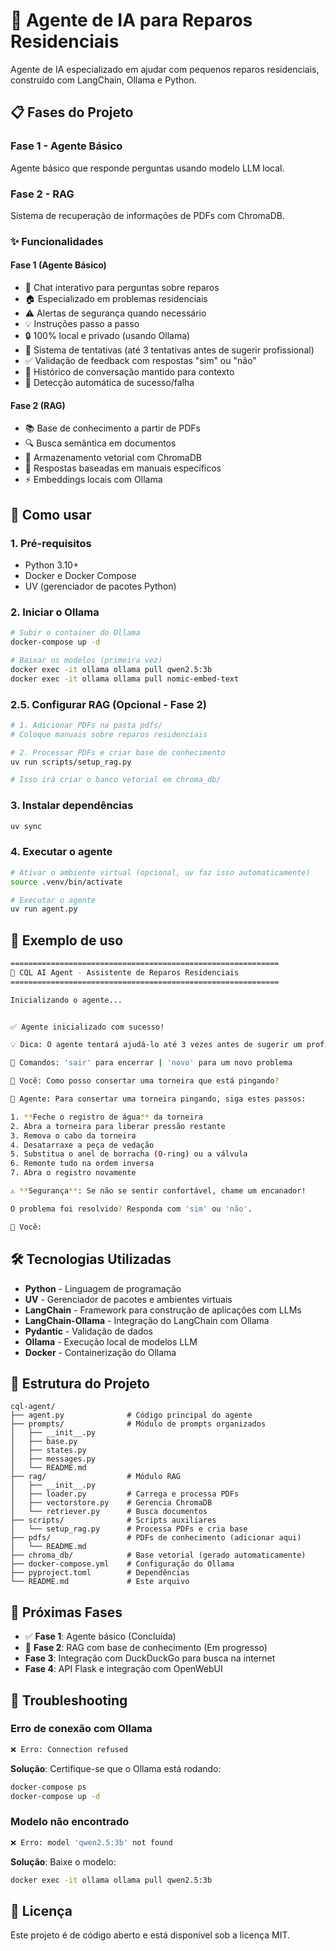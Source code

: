 # 🔧 Agente de IA para Reparos Residenciais

Agente de IA especializado em ajudar com pequenos reparos residenciais, construído com LangChain, Ollama e Python.

## 📋 Fases do Projeto

### Fase 1 - Agente Básico

Agente básico que responde perguntas usando modelo LLM local.

### Fase 2 - RAG

Sistema de recuperação de informações de PDFs com ChromaDB.

### ✨ Funcionalidades

#### Fase 1 (Agente Básico)

- 🤖 Chat interativo para perguntas sobre reparos
- 🏠 Especializado em problemas residenciais
- ⚠️ Alertas de segurança quando necessário
- 💡 Instruções passo a passo
- 🔒 100% local e privado (usando Ollama)
- 🔄 Sistema de tentativas (até 3 tentativas antes de sugerir profissional)
- ✅ Validação de feedback com respostas "sim" ou "não"
- 📝 Histórico de conversação mantido para contexto
- 🎯 Detecção automática de sucesso/falha

#### Fase 2 (RAG)

- 📚 Base de conhecimento a partir de PDFs
- 🔍 Busca semântica em documentos
- 💾 Armazenamento vetorial com ChromaDB
- 🎯 Respostas baseadas em manuais específicos
- ⚡ Embeddings locais com Ollama

## 🚀 Como usar

### 1. Pré-requisitos

- Python 3.10+
- Docker e Docker Compose
- UV (gerenciador de pacotes Python)

### 2. Iniciar o Ollama

```bash
# Subir o container do Ollama
docker-compose up -d

# Baixar os modelos (primeira vez)
docker exec -it ollama ollama pull qwen2.5:3b
docker exec -it ollama ollama pull nomic-embed-text
```

### 2.5. Configurar RAG (Opcional - Fase 2)

```bash
# 1. Adicionar PDFs na pasta pdfs/
# Coloque manuais sobre reparos residenciais

# 2. Processar PDFs e criar base de conhecimento
uv run scripts/setup_rag.py

# Isso irá criar o banco vetorial em chroma_db/
```

### 3. Instalar dependências

```bash
uv sync
```

### 4. Executar o agente

```bash
# Ativar o ambiente virtual (opcional, uv faz isso automaticamente)
source .venv/bin/activate

# Executar o agente
uv run agent.py
```

## 💬 Exemplo de uso

```bash
============================================================
🔧 CQL AI Agent - Assistente de Reparos Residenciais
============================================================

Inicializando o agente...


✅ Agente inicializado com sucesso!

💡 Dica: O agente tentará ajudá-lo até 3 vezes antes de sugerir um profissional

📝 Comandos: 'sair' para encerrar | 'novo' para um novo problema

👤 Você: Como posso consertar uma torneira que está pingando?

🤖 Agente: Para consertar uma torneira pingando, siga estes passos:

1. **Feche o registro de água** da torneira
2. Abra a torneira para liberar pressão restante
3. Remova o cabo da torneira
4. Desatarraxe a peça de vedação
5. Substitua o anel de borracha (O-ring) ou a válvula
6. Remonte tudo na ordem inversa
7. Abra o registro novamente

⚠️ **Segurança**: Se não se sentir confortável, chame um encanador!

O problema foi resolvido? Responda com 'sim' ou 'não'.

👤 Você: 
```

## 🛠️ Tecnologias Utilizadas

- **Python** - Linguagem de programação
- **UV** - Gerenciador de pacotes e ambientes virtuais
- **LangChain** - Framework para construção de aplicações com LLMs
- **LangChain-Ollama** - Integração do LangChain com Ollama
- **Pydantic** - Validação de dados
- **Ollama** - Execução local de modelos LLM
- **Docker** - Containerização do Ollama

## 📁 Estrutura do Projeto

```text
cql-agent/
├── agent.py              # Código principal do agente
├── prompts/              # Módulo de prompts organizados
│   ├── __init__.py
│   ├── base.py
│   ├── states.py
│   ├── messages.py
│   └── README.md
├── rag/                  # Módulo RAG
│   ├── __init__.py
│   ├── loader.py         # Carrega e processa PDFs
│   ├── vectorstore.py    # Gerencia ChromaDB
│   └── retriever.py      # Busca documentos
├── scripts/              # Scripts auxiliares
│   └── setup_rag.py      # Processa PDFs e cria base
├── pdfs/                 # PDFs de conhecimento (adicionar aqui)
│   └── README.md
├── chroma_db/            # Base vetorial (gerado automaticamente)
├── docker-compose.yml    # Configuração do Ollama
├── pyproject.toml        # Dependências
└── README.md             # Este arquivo
```

## 🔄 Próximas Fases

- ✅ **Fase 1**: Agente básico (Concluída)
- 🚀 **Fase 2**: RAG com base de conhecimento (Em progresso)
- **Fase 3**: Integração com DuckDuckGo para busca na internet
- **Fase 4**: API Flask e integração com OpenWebUI

## 🐛 Troubleshooting

### Erro de conexão com Ollama

```bash
❌ Erro: Connection refused
```

**Solução**: Certifique-se que o Ollama está rodando:

```bash
docker-compose ps
docker-compose up -d
```

### Modelo não encontrado

```bash
❌ Erro: model 'qwen2.5:3b' not found
```

**Solução**: Baixe o modelo:

```bash
docker exec -it ollama ollama pull qwen2.5:3b
```

## 📝 Licença

Este projeto é de código aberto e está disponível sob a licença MIT.
